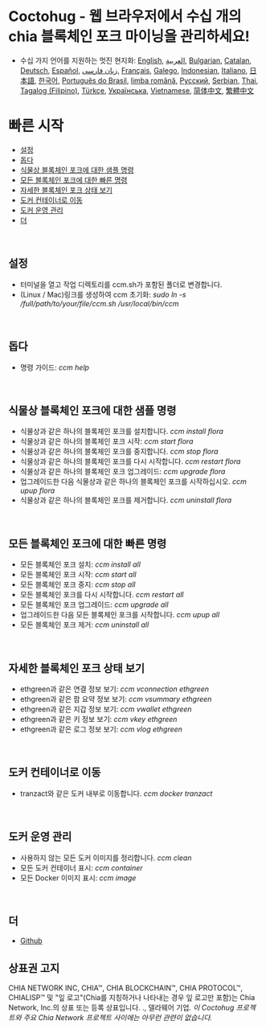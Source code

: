 # Coctohug - 웹 브라우저에서 수십 개의 chia 블록체인 포크 마이닝을 관리하세요!
- 수십 가지 언어를 지원하는 멋진 현지화: [English](./ccm_en.md), [العربية](./ccm_ar.md), [Bulgarian](./ccm_bg.md), [Catalan](./ccm_ca.md), [Deutsch](./ccm_de.md), [Español](./ccm_es.md), [زبان فارسی](./ccm_fa.md), [Français](./ccm_fr.md), [Galego](./ccm_gl.md), [Indonesian](./ccm_id.md), [Italiano](./ccm_it.md), [日本語](./ccm_ja.md), [한국어](./ccm_ko.md), [Português do Brasil](./ccm_pt.md), [limba română](./ccm_ro.md), [Русский](./ccm_ru.md), [Serbian](./ccm_sr.md), [Thai](./ccm_th.md), [Tagalog (Filipino)](./ccm_tl.md), [Türkçe](./ccm_tr.md), [Українська](./ccm_uk.md), [Vietnamese](./ccm_vi.md), [简体中文](./ccm_zh-CN.md), [繁體中文](./ccm_zh-TW.md)


# 빠른 시작
  - [설정](#ccm-setup)
  - [돕다](#ccm-help)
  - [식물상 블록체인 포크에 대한 샘플 명령](#ccm-sample)
  - [모든 블록체인 포크에 대한 빠른 명령](#ccm-all)
  - [자세한 블록체인 포크 상태 보기](#ccm-view)
  - [도커 컨테이너로 이동](#ccm-docker)
  - [도커 운영 관리](#ccm-docker-manage)
  - [더](#ccm-more)
  

<p id="ccm-setup">&nbsp;</p>

## 설정
- 터미널을 열고 작업 디렉토리를 ccm.sh가 포함된 폴더로 변경합니다.
- (Linux / Mac)링크를 생성하여 ccm 초기화: <i>sudo ln -s /full/path/to/your/file/ccm.sh /usr/local/bin/ccm</i>


<p id="ccm-help">&nbsp;</p>

## 돕다
- 명령 가이드: <i>ccm help</i>


<p id="ccm-sample">&nbsp;</p>

## 식물상 블록체인 포크에 대한 샘플 명령
- 식물상과 같은 하나의 블록체인 포크를 설치합니다. <i>ccm install flora</i>
- 식물상과 같은 하나의 블록체인 포크 시작: <i>ccm start flora</i>
- 식물상과 같은 하나의 블록체인 포크를 중지합니다. <i>ccm stop flora</i>
- 식물상과 같은 하나의 블록체인 포크를 다시 시작합니다. <i>ccm restart flora</i>
- 식물상과 같은 하나의 블록체인 포크 업그레이드: <i>ccm upgrade flora</i>
- 업그레이드한 다음 식물상과 같은 하나의 블록체인 포크를 시작하십시오. <i>ccm upup flora</i>
- 식물상과 같은 하나의 블록체인 포크를 제거합니다. <i>ccm uninstall flora</i>


<p id="ccm-all">&nbsp;</p>

## 모든 블록체인 포크에 대한 빠른 명령
- 모든 블록체인 포크 설치: <i>ccm install all</i>
- 모든 블록체인 포크 시작: <i>ccm start all</i>
- 모든 블록체인 포크 중지: <i>ccm stop all</i>
- 모든 블록체인 포크를 다시 시작합니다. <i>ccm restart all</i>
- 모든 블록체인 포크 업그레이드: <i>ccm upgrade all</i>
- 업그레이드한 다음 모든 블록체인 포크를 시작합니다. <i>ccm upup all</i>
- 모든 블록체인 포크 제거: <i>ccm uninstall all</i>


<p id="ccm-view">&nbsp;</p>

## 자세한 블록체인 포크 상태 보기
- ethgreen과 같은 연결 정보 보기: <i>ccm vconnection ethgreen</i>
- ethgreen과 같은 팜 요약 정보 보기: <i>ccm vsummary ethgreen</i>
- ethgreen과 같은 지갑 정보 보기: <i>ccm vwallet ethgreen</i>
- ethgreen과 같은 키 정보 보기: <i>ccm vkey ethgreen</i>
- ethgreen과 같은 로그 정보 보기: <i>ccm vlog ethgreen</i>


<p id="ccm-docker">&nbsp;</p>

## 도커 컨테이너로 이동
- tranzact와 같은 도커 내부로 이동합니다. <i>ccm docker tranzact</i>


<p id="ccm-docker-manage">&nbsp;</p>

## 도커 운영 관리
- 사용하지 않는 모든 도커 이미지를 정리합니다. <i>ccm clean</i>
- 모든 도커 컨테이너 표시: <i>ccm container</i>
- 모든 Docker 이미지 표시: <i>ccm image</i>


<p id="ccm-more">&nbsp;</p>

## 더
- [Github](https://github.com/raingggg/coctohug-manager)

## 상표권 고지
CHIA NETWORK INC, CHIA™, CHIA BLOCKCHAIN™, CHIA PROTOCOL™, CHIALISP™ 및 &#34;잎 로고&#34;(Chia를 지칭하거나 나타내는 경우 잎 로고만 포함)는 Chia Network, Inc.의 상표 또는 등록 상표입니다. ., 델라웨어 기업. *이 Coctohug 프로젝트와 주요 Chia Network 프로젝트 사이에는 아무런 관련이 없습니다.*
 
 
 
 
